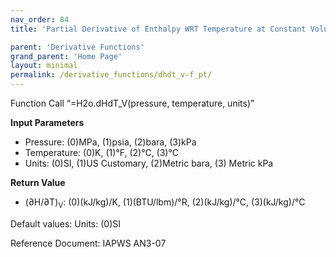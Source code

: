 ```yaml
---
nav_order: 84
title: 'Partial Derivative of Enthalpy WRT Temperature at Constant Volume f(P, T)'

parent: 'Derivative Functions'
grand_parent: 'Home Page'
layout: minimal
permalink: /derivative_functions/dhdt_v-f_pt/
---
```


Function Call “=H2o.dHdT\_V(pressure, temperature, units)”

**Input Parameters**

- Pressure: (0)MPa, (1)psia, (2)bara, (3)kPa
- Temperature: (0)K, (1)°F, (2)°C, (3)°C
- Units: (0)SI, (1)US Customary, (2)Metric bara, (3) Metric kPa

**Return Value**

- (∂H/∂T)<sub>V</sub>: (0)(kJ/kg)/K, (1)(BTU/lbm)/°R, (2)(kJ/kg)/°C, (3)(kJ/kg)/°C

Default values: Units: (0)SI

Reference Document: IAPWS AN3-07